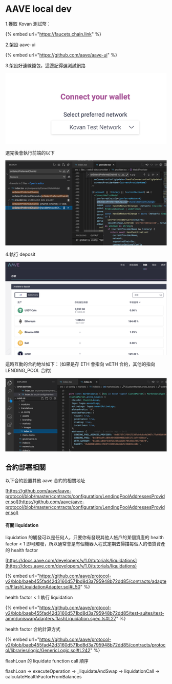 # AAVE local dev

1.獲取 Kovan 測試幣：

{% embed url="https://faucets.chain.link" %}

2.架設 aave-ui

{% embed url="https://github.com/aave/aave-ui" %}

3.架設好連線錢包，這邊記得選測試網路

![](<../../.gitbook/assets/截圖 2022-02-23 下午3.37.30.png>)

選完後會執行前端的以下

![](<../../.gitbook/assets/截圖 2022-02-23 下午3.38.05.png>)



4.執行 deposit

![](<../../.gitbook/assets/截圖 2022-02-23 下午3.43.45.png>)

這時互動的合約地址如下：（如果是存 ETH 會指向 wETH 合約，其他的指向 LENDING\_POOL 合約）

![](<../../.gitbook/assets/截圖 2022-02-23 下午3.43.17.png>)





## 合約部署相關

以下合約設置其他 aave 合約的相關地址

[https://github.com/aave/aave-protocol/blob/master/contracts/configuration/LendingPoolAddressesProvider.sol](https://github.com/aave/aave-protocol/blob/master/contracts/configuration/LendingPoolAddressesProvider.sol)

#### 有關 liquidation&#x20;

liquidation 的觸發可以是任何人，只要你有發現其他人帳戶的某個資產的 health factor < 1 即可觸發，所以通常會是有個機器人程式定期去掃描每個人的借貸資產的 health factor

[https://docs.aave.com/developers/v/1.0/tutorials/liquidations](https://docs.aave.com/developers/v/1.0/tutorials/liquidations)

{% embed url="https://github.com/aave/protocol-v2/blob/baeb455fad42d3160d571bd8d3a795948b72dd85/contracts/adapters/FlashLiquidationAdapter.sol#L50" %}

health factor < 1 執行 liquidation&#x20;

{% embed url="https://github.com/aave/protocol-v2/blob/baeb455fad42d3160d571bd8d3a795948b72dd85/test-suites/test-amm/uniswapAdapters.flashLiquidation.spec.ts#L27" %}

health factor 合約計算方式

{% embed url="https://github.com/aave/protocol-v2/blob/baeb455fad42d3160d571bd8d3a795948b72dd85/contracts/protocol/libraries/logic/GenericLogic.sol#L242" %}

flashLoan 的 liquidate function call 順序

flashLoan -> executeOperation -> \_liquidateAndSwap -> liquidationCall -> calculateHealthFactorFromBalances
